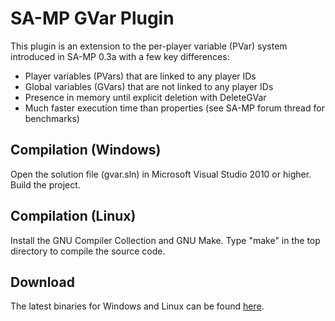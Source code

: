 SA-MP GVar Plugin
================

This plugin is an extension to the per-player variable (PVar) system introduced in SA-MP 0.3a with a few key differences:

- Player variables (PVars) that are linked to any player IDs
- Global variables (GVars) that are not linked to any player IDs
- Presence in memory until explicit deletion with DeleteGVar
- Much faster execution time than properties (see SA-MP forum thread for benchmarks)

Compilation (Windows)
---------------------

Open the solution file (gvar.sln) in Microsoft Visual Studio 2010 or higher. Build the project.

Compilation (Linux)
-------------------

Install the GNU Compiler Collection and GNU Make. Type "make" in the top directory to compile the source code.


Download
--------

The latest binaries for Windows and Linux can be found [here](https://github.com/samp-incognito/samp-gvar-plugin/releases).
